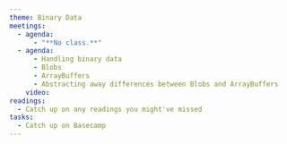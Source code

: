 ```yaml
---
theme: Binary Data
meetings:
  - agenda:
      - "**No class.**"
  - agenda:
      - Handling binary data
      - Blobs
      - ArrayBuffers
      - Abstracting away differences between Blobs and ArrayBuffers
    video:
readings:
  - Catch up on any readings you might've missed
tasks:
  - Catch up on Basecamp
---
```


